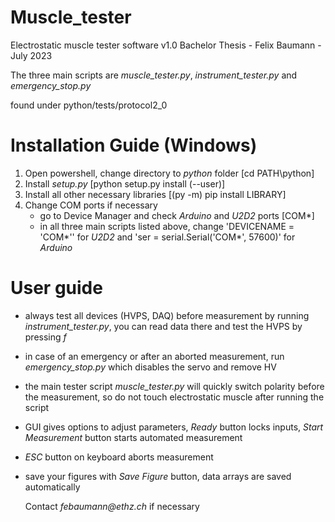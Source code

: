 # Muscle_tester
Electrostatic muscle tester software v1.0
Bachelor Thesis - Felix Baumann - July 2023

The three main scripts are _muscle_tester.py_, _instrument_tester.py_ and _emergency_stop.py_

found under python/tests/protocol2_0

# Installation Guide (Windows)
1. Open powershell, change directory to _python_ folder [cd PATH\python]
2. Install _setup.py_ [python setup.py install (--user)]
3. Install all other necessary libraries [(py -m) pip install LIBRARY]
4. Change COM ports if necessary
    - go to Device Manager and check _Arduino_ and _U2D2_ ports [COM*]
    - in all three main scripts listed above, change 'DEVICENAME = 'COM*'' for _U2D2_ and 'ser = serial.Serial('COM*', 57600)' for _Arduino_
  
# User guide
- always test all devices (HVPS, DAQ) before measurement by running _instrument_tester.py_, you can read data there and test the HVPS by pressing _f_
- in case of an emergency or after an aborted measurement, run _emergency_stop.py_ which disables the servo and remove HV
- the main tester script _muscle_tester.py_ will quickly switch polarity before the measurement, so do not touch electrostatic muscle after running the script
- GUI gives options to adjust parameters, _Ready_ button locks inputs, _Start Measurement_ button starts automated measurement
- _ESC_ button on keyboard aborts measurement
- save your figures with _Save Figure_ button, data arrays are saved automatically

  Contact _febaumann@ethz.ch_ if necessary
